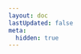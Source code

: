 ```yaml
---
layout: doc
lastUpdated: false
meta: 
  hidden: true
---
```


<script setup>
  import TableOfContents from "./src/components/TableOfContents.vue";
</script>

<TableOfContents />
